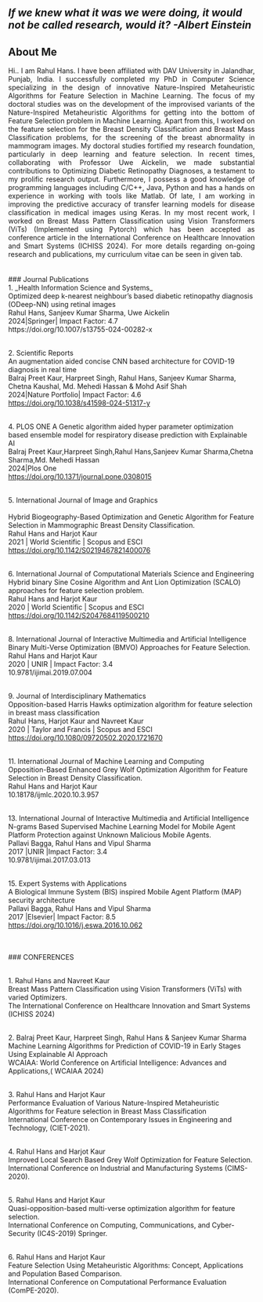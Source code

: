 
## _If we knew what it was we were doing, it would not be called research, would it?    -Albert Einstein_

  
## About Me
<div align="justify">
Hi.. I am Rahul Hans. I have been affiliated with DAV University in Jalandhar, Punjab, India. I successfully completed my PhD in Computer Science specializing in the design of innovative Nature-Inspired Metaheuristic Algorithms for Feature Selection in Machine Learning. The focus of my doctoral studies was on the development of the improvised variants of the Nature-Inspired Metaheuristic Algorithms for getting into the bottom of Feature Selection problem in Machine Learning. Apart from this, I worked on the feature selection for the Breast Density Classification and Breast Mass Classification problems, for the screening of the breast abnormality in mammogram images. My doctoral studies fortified my research foundation, particularly in deep learning and feature selection. In recent times, collaborating with Professor Uwe Aickelin, we made substantial contributions to Optimizing Diabetic Retinopathy Diagnoses, a testament to my prolific research output. Furthermore, I possess a good knowledge of programming languages including C/C++, Java, Python and has a hands on experience in working with tools like Matlab. Of late, I am working in improving the predictive accuracy of transfer learning models for disease classification in medical images using Keras. In my most recent work, I worked on Breast Mass Pattern Classification using Vision Transformers (ViTs) (Implemented using Pytorch) which has been accepted as conference article in the International Conference on Healthcare Innovation and Smart Systems (ICHISS 2024). For more details regarding on-going research and publications, my curriculum vitae can be seen in given tab. 
</div>
<br>
<br>
### Journal Publications
<br>1. _Health Information Science and Systems_	
<br>Optimized deep k-nearest neighbour’s based diabetic retinopathy diagnosis (ODeep-NN) using retinal images
<br>Rahul Hans, Sanjeev Kumar Sharma, Uwe Aickelin
<br>2024|Springer| Impact Factor: 4.7
<br>https://doi.org/10.1007/s13755-024-00282-x

<br>2.	Scientific Reports
<br>An augmentation aided concise CNN based architecture for COVID-19 diagnosis in real time
<br>Balraj Preet Kaur, Harpreet Singh, Rahul Hans, Sanjeev Kumar Sharma, Chetna Kaushal, Md. Mehedi Hassan & Mohd Asif Shah
<br>2024|Nature Portfolio| Impact Factor: 4.6
<br>https://doi.org/10.1038/s41598-024-51317-y

<br>4.	PLOS ONE	A Genetic algorithm aided hyper parameter optimization based ensemble model for respiratory disease prediction with 
Explainable AI
<br>Balraj Preet Kaur,Harpreet Singh,Rahul Hans,Sanjeev Kumar Sharma,Chetna Sharma,Md. Mehedi Hassan
<br>2024|Plos One
<br>https://doi.org/10.1371/journal.pone.0308015

<br>5.	International Journal of Image and Graphics         
<br>Hybrid Biogeography-Based Optimization and Genetic Algorithm for Feature Selection in Mammographic Breast Density Classification.
<br>Rahul Hans and Harjot Kaur 
<br>2021 | World Scientific | Scopus and ESCI
<br>https://doi.org/10.1142/S0219467821400076

<br>6.	International Journal of Computational Materials Science and Engineering
<br>Hybrid binary Sine Cosine Algorithm and Ant Lion Optimization (SCALO) approaches for feature selection problem.
<br>Rahul Hans and Harjot Kaur 
<br>2020 | World Scientific | Scopus and ESCI
<br>https://doi.org/10.1142/S2047684119500210


<br>8. International Journal of Interactive Multimedia and Artificial Intelligence
<br>Binary Multi-Verse Optimization (BMVO) Approaches for Feature Selection. 
<br>Rahul Hans and Harjot Kaur 
<br>2020 | UNIR | Impact Factor: 3.4
<br>10.9781/ijimai.2019.07.004

<br>9.	Journal of Interdisciplinary Mathematics
<br>Opposition-based Harris Hawks optimization algorithm for feature selection in breast mass classification
<br>Rahul Hans, Harjot Kaur and Navreet Kaur 
<br>2020 | Taylor and Francis | Scopus and ESCI
<br>https://doi.org/10.1080/09720502.2020.1721670


<br>11.	International Journal of Machine Learning and Computing
<br>Opposition-Based Enhanced Grey Wolf Optimization Algorithm for Feature Selection in Breast Density Classification.
<br>Rahul Hans and Harjot Kaur
<br>10.18178/ijmlc.2020.10.3.957


<br>13.	International Journal of Interactive Multimedia and Artificial Intelligence
<br>N-grams Based Supervised Machine Learning Model for Mobile Agent Platform Protection against Unknown Malicious Mobile Agents. 
<br>Pallavi Bagga, Rahul Hans and Vipul Sharma
<br>2017 |UNIR  |Impact Factor: 3.4
<br>10.9781/ijimai.2017.03.013

<br>15.	Expert Systems with Applications
<br>A Biological Immune System (BIS) inspired Mobile Agent Platform (MAP) security architecture
<br>Pallavi Bagga, Rahul Hans and Vipul Sharma
<br>2017 |Elsevier| Impact Factor: 8.5
<br>https://doi.org/10.1016/j.eswa.2016.10.062

<br>
<br>
### CONFERENCES

<br>1.	Rahul Hans and Navreet Kaur
<br>Breast Mass Pattern Classification using Vision Transformers (ViTs) with varied Optimizers.
<br>The International Conference on Healthcare Innovation and Smart Systems (ICHISS 2024)

<br>2.	Balraj Preet Kaur, Harpreet Singh, Rahul Hans & Sanjeev Kumar Sharma
<br>Machine Learning Algorithms for Prediction of COVID-19 in Early Stages Using Explainable AI Approach
<br>WCAIAA: World Conference on Artificial Intelligence: Advances and Applications,( WCAIAA 2024)

<br>3.	Rahul Hans and Harjot Kaur
<br>Performance Evaluation of Various Nature-Inspired Metaheuristic Algorithms for Feature  selection in Breast Mass Classification			<br>International Conference on Contemporary Issues in Engineering and Technology, (CIET-2021).

<br>4.	Rahul Hans and Harjot Kaur
<br>Improved Local Search Based Grey Wolf Optimization for Feature Selection. 
<br>International Conference on Industrial and Manufacturing Systems (CIMS-2020).

<br>5.	Rahul Hans and Harjot Kaur
<br>Quasi-opposition-based multi-verse optimization algorithm for feature selection. 
<br>International Conference on Computing, Communications, and Cyber-Security (IC4S-2019) Springer.

<br>6.	Rahul Hans and Harjot Kaur
<br>Feature Selection Using Metaheuristic Algorithms: Concept, Applications and Population Based Comparison.
<br>International Conference on Computational Performance Evaluation (ComPE-2020).





















